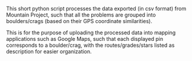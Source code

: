 This short python script processes the data exported (in csv format) from Mountain Project, such that all the problems are grouped into boulders/crags (based on their GPS coordinate similarities).

This is for the purpose of uploading the processed data into mapping applications such as Google Maps, such that each displayed pin corresponds to a boulder/crag, with the routes/grades/stars listed as description for easier organization.